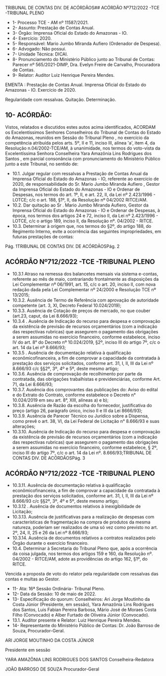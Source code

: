 TRIBUNAL DE CONTAS DIV. DE ACÓRDÃOS## ACÓRDÃO Nº712/2022 -TCE -TRIBUNAL PLENO

- 1- Processo TCE - AM nº 11587/2021.
- 2- Assunto: Prestação de Contas Anual.
- 3- Órgão: Imprensa Oficial do Estado do Amazonas - IO.
- 4- Exercício: 2020.
- 5- Responsável: Mario Jumbo Miranda Aufiero (Ordenador de Despesa).
- 6- Advogado: Não possui.
- 7- Unidade Técnica: DICAI.
- 8- Pronunciamento  do  Ministério  Público  junto  ao  Tribunal  de  Contas: Parecer  nº 565/2021-DIMP, Dra. Evelyn Freire de Carvalho, Procuradora de Contas.
- 9- Relator: Auditor Luiz Henrique Pereira Mendes.

EMENTA : Prestação  de  Contas  Anual.  Imprensa Oficial  do  Estado  do  Amazonas  -  IO.  Exercício  de 2020.

Regularidade com ressalvas. Quitação. Determinação.

## 10-  ACÓRDÃO:

Vistos, relatados e discutidos estes autos acima identificados, ACORDAM os Excelentíssimos Senhores Conselheiros do Tribunal de Contas do Estado do Amazonas, reunidos em Sessão do Tribunal Pleno , no exercício da competência atribuída pelos arts. 5º, II e 11, inciso III, alínea 'a', item 4, da Resolução n.04/2002-TCE/AM, à unanimidade, nos  termos  do  voto-vista  da  Excelentíssima  Senhora  Conselheira  Yara  Amazônia  Lins Rodrigues dos Santos , em parcial consonância com pronunciamento do Ministério Público junto a este Tribunal, no sentido de:

- 10.1. Julgar  regular  com  ressalvas a  Prestação  de  Contas  Anual  da Imprensa Oficial do Estado do Amazonas - IO, referente ao exercício de 2020, de responsabilidade do Sr. Mario Jumbo Miranda Aufiero , Gestor  da  Imprensa  Oficial  do  Estado  do  Amazonas  -  IO  e Ordenar de Despesas, nos termos do art. 1º, II, e art. 22, II, da Lei nº 2.423/1996 - LOTCE; c/c o art. 188, §1º, II, da Resolução nº 04/2002 RITCE/AM.
- 10.2. Dar  quitação ao Sr . Mario  Jumbo  Miranda  Aufiero, Gestor  da Imprensa Oficial do Estado do Amazonas - IO e Ordenar de Despesas, à época, nos termos dos artigos 24 e 72, inciso II, da Lei nº 2.423/1996 - LOTCE, c/c o artigo 189, inciso II, da Resolução nº. 04/2002 - RITCE.
- 10.3. Determinar à  origem que,  nos  termos  do  §2º,  do  artigo  188,  do Regimento Interno, evite a ocorrência das seguintes impropriedades, em futuras prestações de contas:

Pág. 1TRIBUNAL DE CONTAS DIV. DE ACÓRDÃOSPág. 2

## ACÓRDÃO Nº712/2022 -TCE -TRIBUNAL PLENO

- 10.3.1 Atraso na remessa dos balancetes mensais via sistema e-contas, referente ao mês de maio, contrariando frontalmente as disposições da Lei Complementar nº 06/1991, art. 15, c/c o art. 20, inciso II, com nova redação dada pela Lei Complementar nº 24/2000 e Resolução TCE nº 13/2015;
- 10.3.2. Ausência de Termo de Referência com aprovação de autoridade competente (art. 3, XI, Decreto Federal 10.024/2019);
- 10.3.3. Ausência  de  Cotação  de  preços  de  mercado,  no  que  couber (art.23, caput, da Lei 8.666/93);
- 10.3.4 . Ausência de Indicação do recurso para despesa e comprovação da existência de previsão de recursos orçamentários (com a indicação das respectivas rubricas) que assegurem o pagamento das obrigações a serem assumidas no exercício financeiro, conforme estabelece, inciso IV do art. 8° do Decreto nº 10.024/2019, §2º, inciso III do artigo 7º, c/c o art. 14 da Lei nº 8.666/93;
- 10.3.5 .  Ausência de documentação relativa à qualificação econômicofinanceira, a fim de comprovar a capacidade da contratada à prestação dos serviços solicitados, conforme art. 31, I, II, III da Lei nº 8.666/93 c/c §§2º, 3º, 4º e 5º, deste mesmo artigo;
- 10.3.6. Ausência  de  comprovação  de  recolhimento  por  parte  da contratada, das obrigações trabalhistas e previdenciárias, conforme Art. 71, da Lei 8.666/93;
- 10.3.7. Ausência dos comprovantes das publicações do: Aviso do edital e do Extrato do Contrato, conforme estabelece o Decreto n° 10.024/2019 em seu art. 8°, XIII, alíneas a) e b);
- 10.3.8. Ausência  de  Razão  da  escolha  do  fornecedor,  justificativa  do preço (artigo 26, parágrafo único, inciso II e III da Lei 8666/93);
- 10.3.9. Ausência  de  Parecer  Técnico  ou  Jurídico  sobre  a  Dispensa, como prevê o art. 38, VI, da Lei Federal de Licitação n° 8.666/93 e suas alterações;
- 10.3.10. Ausência de Indicação do recurso para despesa e comprovação da existência de previsão de recursos orçamentários (com a indicação das respectivas rubricas) que assegurem o pagamento das obrigações a serem assumidas no exercício financeiro, conforme estabelece, § 2º, inciso III do artigo 7º, c/c o art. 14 da Lei nº. 8.666/93;TRIBUNAL DE CONTAS DIV. DE ACÓRDÃOSPág. 3

## ACÓRDÃO Nº712/2022 -TCE -TRIBUNAL PLENO

- 10.3.11. Ausência de documentação relativa à qualificação econômicofinanceira, a fim de comprovar a capacidade da contratada à prestação dos serviços solicitados, conforme art. 31, I, II, III da Lei nº 8.666/93 c/c §§2º, 3º, 4º e 5º, deste mesmo artigo;
- 10.3.12 . Ausência de documentos relativos à inexigibilidade de Licitação;
- 10.3.13. Ausência de justificativas para a realização de despesas com características  de  fragmentação  na  compra  de  produtos  da  mesma natureza, poderiam ser realizados de uma só vez como previsto no art. 2º, 24, II, 25 e 26 da Lei nº 8.666/93;
- 10.3.14. Ausência de documentos relativos a contratos realizados pelo Órgão durante o exercício financeiro.
- 10.4. Determinar à Secretaria do Tribunal Pleno que, após a ocorrência da coisa  julgada,  nos  termos  dos  artigos  159  e  160,  da  Resolução  nº. 04/2002  -  RITCE/AM,  adote  as  providências  do  artigo  162, §1º, do RITCE.

Vencida  a  proposta  de  voto  do  relator  pela  regularidade  com  ressalvas  das contas e multas ao Gestor.

- 11-  Ata: 16ª Sessão Ordinária- Tribunal Pleno.
- 12-  Data da Sessão: 10 de maio de 2022.
- 13-  Especificação  do  quorum: Conselheiros:  Ari  Jorge  Moutinho  da  Costa  Júnior (Presidente,  em  sessão),  Yara  Amazônia  Lins  Rodrigues  dos  Santos,  Luis  Fabian Pereira Barbosa, Mário José de Moraes Costa Filho (Convocado) e Alber Furtado de Oliveira Júnior (Convocado).
- 13.1. Auditor presente e Relator: Luiz Henrique Pereira Mendes.
- 14-  Representante  do  Ministério  Público  de  Contas: Dr.  João  Barroso  de  Souza, Procurador-Geral.

ARI JORGE MOUTINHO DA COSTA JÚNIOR

Presidente em sessão

YARA AMAZÔNIA LINS RODRIGUES DOS SANTOS Conselheira-Redatora

JOÃO BARROSO DE SOUZA Procurador-Geral